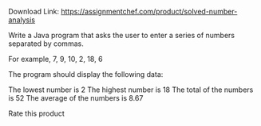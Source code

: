 Download Link: https://assignmentchef.com/product/solved-number-analysis
<br>
<p class="ui header product-top-header" title="Number Analysis Solution">Write a Java program that asks the user to enter a series of numbers separated by commas.

For example, 7, 9, 10, 2, 18, 6

The program should display the following data:

The lowest number is 2 The highest number is 18 The total of the numbers is 52 The average of the numbers is 8.67

<span class="kksr-muted">Rate this product</span>